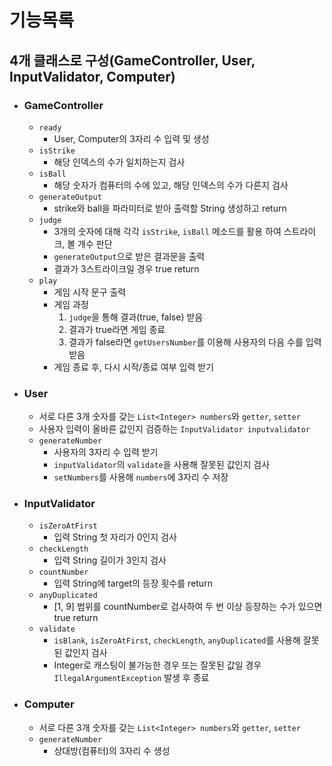 # 기능목록
## 4개 클래스로 구성(GameController, User, InputValidator, Computer)
* ### GameController
  * `ready`
    * User, Computer의 3자리 수 입력 및 생성
  * `isStrike`
    * 해당 인덱스의 수가 일치하는지 검사
  * `isBall`
     * 해당 숫자가 컴퓨터의 수에 있고, 해당 인덱스의 수가 다른지 검사
  * `generateOutput`
    * strike와 ball을 파라미터로 받아 출력할 String 생성하고 return
  * `judge`
    * 3개의 숫자에 대해 각각 `isStrike`, `isBall` 메소드를 활용 하여 스트라이크, 볼 개수 판단
    * `generateOutput`으로 받은 결과문을 출력
    * 결과가 3스트라이크일 경우 true return
  * `play`
    * 게임 시작 문구 출력
    * 게임 과정
      1. `judge`을 통해 결과(true, false) 받음
      2. 결과가 true라면 게임 종료
      3. 결과가 false라면 `getUsersNumber`를 이용해 사용자의 다음 수를 입력 받음
    * 게임 종료 후, 다시 시작/종료 여부 입력 받기

* ### User
  * 서로 다른 3개 숫자를 갖는 `List<Integer> numbers`와 `getter`, `setter`
  * 사용자 입력이 올바른 값인지 검증하는 `InputValidator inputvalidator`
  * `generateNumber`
    * 사용자의 3자리 수 입력 받기
    * `inputValidator`의 `validate`을 사용해 잘못된 값인지 검사
    * `setNumbers`를 사용해 `numbers`에 3자리 수 저장

* ### InputValidator
  * `isZeroAtFirst`
    * 입력 String 첫 자리가 0인지 검사
  * `checkLength`
    * 입력 String 길이가 3인지 검사
  * `countNumber`
    * 입력 String에 target의 등장 횟수를 return
  * `anyDuplicated`
    * [1, 9] 범위를 countNumber로 검사하여 두 번 이상 등장하는 수가 있으면 true return
  * `validate`
    * `isBlank`, `isZeroAtFirst`, `checkLength`, `anyDuplicated`를 사용해 잘못된 값인지 검사
    * Integer로 캐스팅이 불가능한 경우 또는 잘못된 값일 경우 `IllegalArgumentException` 발생 후 종료

* ### Computer
  * 서로 다른 3개 숫자를 갖는 `List<Integer> numbers`와 `getter`, `setter`
  * `generateNumber`
    * 상대방(컴퓨터)의 3자리 수 생성